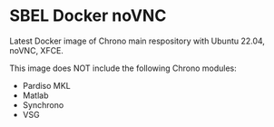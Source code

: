 # SBEL Docker noVNC
Latest Docker image of Chrono main respository with Ubuntu 22.04, noVNC, XFCE. 

This image does NOT include the following Chrono modules:
- Pardiso MKL
- Matlab
- Synchrono
- VSG